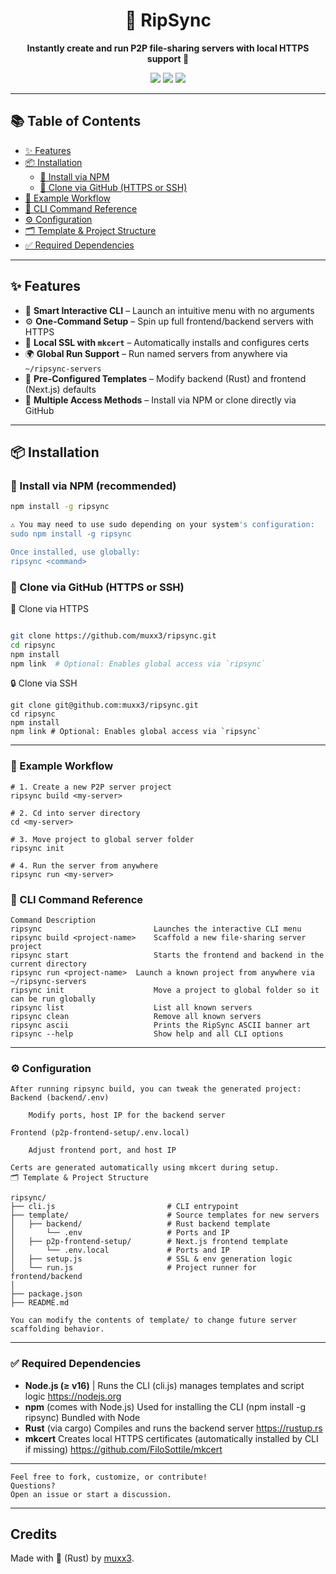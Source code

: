 <h1 align="center">🚀 RipSync</h1>
<p align="center"><b>Instantly create and run P2P file-sharing servers with local HTTPS support 🔐</b></p>

<p align="center">
  <img src="https://img.shields.io/badge/CLI-Node.js-green" />
  <img src="https://img.shields.io/badge/Backend-Rust-orange" />
  <img src="https://img.shields.io/badge/Built%20With-RipSync-blueviolet" />
</p>

---

## 📚 Table of Contents

- [✨ Features](#-features)
- [📦 Installation](#-installation)
  - [🔹 Install via NPM](#-install-via-npm-recommended)
  - [🔹 Clone via GitHub (HTTPS or SSH)](#-clone-via-github-https-or-ssh)
- [🧪 Example Workflow](#-example-workflow)
- [📘 CLI Command Reference](#-cli-command-reference)
- [⚙️ Configuration](#️-configuration)
- [🗂 Template & Project Structure](#-template--project-structure)
- [✅ Required Dependencies](#Required-Dependencies)

---

## ✨ Features

- 🧠 **Smart Interactive CLI** – Launch an intuitive menu with no arguments
- ⚙️ **One-Command Setup** – Spin up full frontend/backend servers with HTTPS
- 🔐 **Local SSL with `mkcert`** – Automatically installs and configures certs
- 🌍 **Global Run Support** – Run named servers from anywhere via `~/ripsync-servers`
- 📁 **Pre-Configured Templates** – Modify backend (Rust) and frontend (Next.js) defaults
- 💬 **Multiple Access Methods** – Install via NPM or clone directly via GitHub

---

## 📦 Installation

### 🔹 Install via NPM (recommended)

```bash
npm install -g ripsync

⚠️ You may need to use sudo depending on your system's configuration:
sudo npm install -g ripsync

Once installed, use globally:
ripsync <command>
```
### 🔹 Clone via GitHub (HTTPS or SSH)
📎 Clone via HTTPS
```bash

git clone https://github.com/muxx3/ripsync.git
cd ripsync
npm install
npm link  # Optional: Enables global access via `ripsync`
```
🔒 Clone via SSH
```
git clone git@github.com:muxx3/ripsync.git
cd ripsync
npm install 
npm link # Optional: Enables global access via `ripsync`
```
---
### 🧪 Example Workflow
```
# 1. Create a new P2P server project
ripsync build <my-server>

# 2. Cd into server directory
cd <my-server>

# 3. Move project to global server folder
ripsync init

# 4. Run the server from anywhere
ripsync run <my-server>
```
### 📘 CLI Command Reference
```
Command	Description
ripsync	                        Launches the interactive CLI menu
ripsync build <project-name>	Scaffold a new file-sharing server project
ripsync start	                Starts the frontend and backend in the current directory
ripsync run <project-name>	Launch a known project from anywhere via ~/ripsync-servers
ripsync init                    Move a project to global folder so it can be run globally
ripsync list                    List all known servers
ripsync clean                   Remove all known servers
ripsync ascii                   Prints the RipSync ASCII banner art
ripsync --help	                Show help and all CLI options
```
---
### ⚙️ Configuration
```
After running ripsync build, you can tweak the generated project:
Backend (backend/.env)

    Modify ports, host IP for the backend server

Frontend (p2p-frontend-setup/.env.local)

    Adjust frontend port, and host IP

Certs are generated automatically using mkcert during setup.
🗂 Template & Project Structure

ripsync/
├── cli.js                         # CLI entrypoint
├── template/                      # Source templates for new servers
│   ├── backend/                   # Rust backend template
│       └── .env                   # Ports and IP
│   ├── p2p-frontend-setup/        # Next.js frontend template
│       └── .env.local             # Ports and IP
│   ├── setup.js                   # SSL & env generation logic
│   └── run.js                     # Project runner for frontend/backend
│
├── package.json
├── README.md

You can modify the contents of template/ to change future server scaffolding behavior.
```
---
### ✅ Required Dependencies

- **Node.js (≥ v16)** | Runs the CLI (cli.js) manages templates and script logic	https://nodejs.org
- **npm** (comes with Node.js)	Used for installing the CLI (npm install -g ripsync)	Bundled with Node
- **Rust** (via cargo)	Compiles and runs the backend server	https://rustup.rs
- **mkcert**	Creates local HTTPS certificates (automatically installed by CLI if missing)	https://github.com/FiloSottile/mkcert
---

```
Feel free to fork, customize, or contribute!
Questions?
Open an issue or start a discussion.
```

----------

## Credits

Made with 🦀 (Rust) by [muxx3](https://github.com/muxx3).
